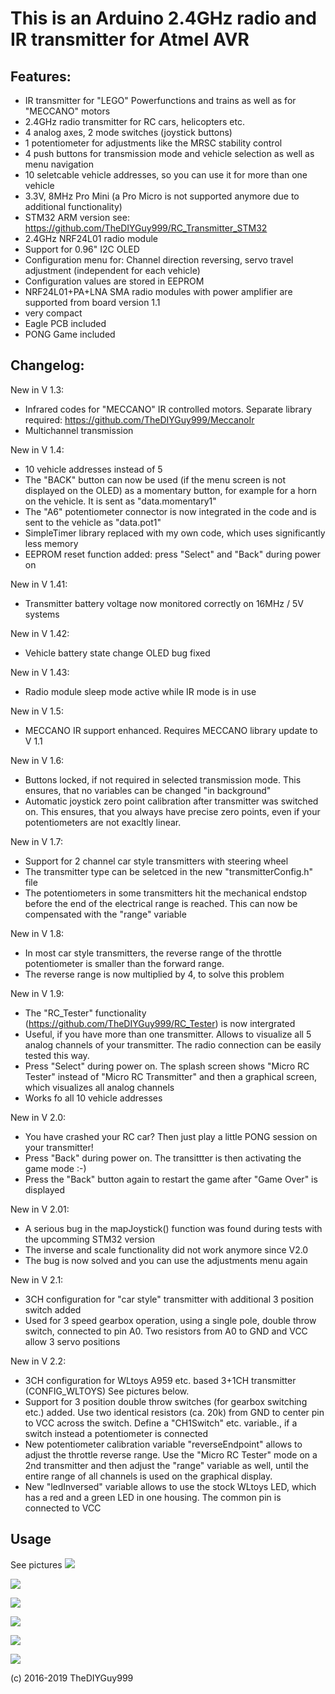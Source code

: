 # This is an Arduino 2.4GHz radio and IR transmitter for Atmel AVR
## Features:
- IR transmitter for "LEGO" Powerfunctions and trains as well as for "MECCANO" motors
- 2.4GHz radio transmitter for RC cars, helicopters etc.
- 4 analog axes, 2 mode switches (joystick buttons)
- 1 potentiometer for adjustments like the MRSC stability control
- 4 push buttons for transmission mode and vehicle selection as well as menu navigation
- 10 seletcable vehicle addresses, so you can use it for more than one vehicle
- 3.3V, 8MHz Pro Mini (a Pro Micro is not supported anymore due to additional functionality)
- STM32 ARM version see: https://github.com/TheDIYGuy999/RC_Transmitter_STM32
- 2.4GHz NRF24L01 radio module
- Support for 0.96" I2C OLED
- Configuration menu for: Channel direction reversing, servo travel adjustment (independent for each vehicle)
- Configuration values are stored in EEPROM
- NRF24L01+PA+LNA SMA radio modules with power amplifier are supported from board version 1.1
- very compact
- Eagle PCB included
- PONG Game included

## Changelog:

New in V 1.3:
- Infrared codes for "MECCANO" IR controlled motors. Separate library required: https://github.com/TheDIYGuy999/MeccanoIr
- Multichannel transmission

New in V 1.4:
- 10 vehicle addresses instead of 5
- The "BACK" button can now be used (if the menu screen is not displayed on the OLED) as a momentary button, for example for a horn on the vehicle. It is sent as "data.momentary1"
- The "A6" potentiometer connector is now integrated in the code and is sent to the vehicle as "data.pot1"
- SimpleTimer library replaced with my own code, which uses significantly less memory
- EEPROM reset function added: press "Select" and "Back" during power on

New in V 1.41:
- Transmitter battery voltage now monitored correctly on 16MHz / 5V systems

New in V 1.42:
- Vehicle battery state change OLED bug fixed

New in V 1.43:
- Radio module sleep mode active while IR mode is in use

New in V 1.5:
- MECCANO IR support enhanced. Requires MECCANO library update to V 1.1

New in V 1.6:
- Buttons locked, if not required in selected transmission mode. This ensures, that no variables can be changed "in background"
- Automatic joystick zero point calibration after transmitter was switched on. This ensures, that you always have precise zero points, even if your potentiometers are not exacltly linear.

New in V 1.7:
- Support for 2 channel car style transmitters with steering wheel
- The transmitter type can be seletced in the new "transmitterConfig.h" file
- The potentiometers in some transmitters hit the mechanical endstop before the end of the electrical range is reached. This can now be compensated with the "range" variable

New in V 1.8:
- In most car style transmitters, the reverse range of the throttle potentiometer is smaller than the forward range.
- The reverse range is now multiplied by 4, to solve this problem

New in V 1.9:
- The "RC_Tester" functionality (https://github.com/TheDIYGuy999/RC_Tester) is now intergrated
- Useful, if you have more than one transmitter. Allows to visualize all 5 analog channels of your transmitter. The radio connection can be easily tested this way.
- Press "Select" during power on. The splash screen shows "Micro RC Tester" instead of "Micro RC Transmitter" and then a graphical screen, which visualizes all analog channels
- Works fo all 10 vehicle addresses

New in V 2.0:
- You have crashed your RC car? Then just play a little PONG session on your transmitter!
- Press "Back" during power on. The transittter is then activating the game mode :-)
- Press the "Back" button again to restart the game after "Game Over" is displayed

New in V 2.01:
- A serious bug in the mapJoystick() function was found during tests with the upcomming STM32 version
- The inverse and scale functionality did not work anymore since V2.0
- The bug is now solved and you can use the adjustments menu again

New in V 2.1:
- 3CH configuration for "car style" transmitter with additional 3 position switch added
- Used for 3 speed gearbox operation, using a single pole, double throw switch, connected to pin A0. Two resistors from A0 to GND and VCC allow 3 servo positions

New in V 2.2:
- 3CH configuration for WLtoys A959 etc. based 3+1CH transmitter (CONFIG_WLTOYS) See pictures below.
- Support for 3 position double throw switches (for gearbox switching etc.) added. Use two identical resistors (ca. 20k) from GND to center pin to VCC across the switch. Define a "CH1Switch" etc. variable., if a switch instead a potentiometer is connected
- New potentiometer calibration variable "reverseEndpoint" allows to adjust the throttle reverse range. Use the "Micro RC Tester" mode on a 2nd transmitter and then adjust the "range" variable as well, until the entire range of all channels is used on the graphical display.
- New "ledInversed" variable allows to use the stock WLtoys LED, which has a red and a green LED in one housing. The common pin is connected to VCC


## Usage

See pictures
![](https://github.com/TheDIYGuy999/RC_Transmitter/blob/master/1.jpg)

![](https://github.com/TheDIYGuy999/RC_Transmitter/blob/master/Micro_RC_Transmitter.jpg)

![](https://github.com/TheDIYGuy999/RC_Transmitter/blob/master/Micro_RC_Transmitter_2.jpg)

![](https://github.com/TheDIYGuy999/RC_Transmitter/blob/master/Micro_RC_Transmitter_WLtoys_1.jpg)

![](https://github.com/TheDIYGuy999/RC_Transmitter/blob/master/Micro_RC_Transmitter_WLtoys_2.jpg)

![](https://github.com/TheDIYGuy999/RC_Transmitter/blob/master/Micro_RC_Transmitter_WLtoys_3.jpg)

(c) 2016-2019 TheDIYGuy999

